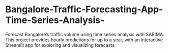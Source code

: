 # Bangalore-Traffic-Forecasting-App-Time-Series-Analysis-
Forecast Bangalore’s traffic volume using time series analysis with SARIMA. This project provides hourly predictions for up to a year, with an interactive Streamlit app for exploring and visualizing forecasts.
